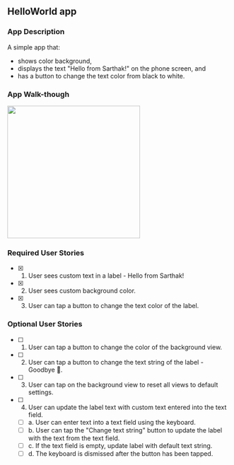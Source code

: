 ## HelloWorld app

### App Description
A simple app that: 
* shows color background, 
* displays the text "Hello from Sarthak!" on the phone screen, and 
* has a button to change the text color from black to white. 

### App Walk-though

<img src="http://g.recordit.co/TYh8dMKDkE.gif" width=300><br>


### Required User Stories
- [x] 1. User sees custom text in a label - Hello from Sarthak!
- [x] 2. User sees custom background color.
- [x] 3. User can tap a button to change the text color of the label.

### Optional User Stories
- [ ] 1. User can tap a button to change the color of the background view.
- [ ] 2. User can tap a button to change the text string of the label - Goodbye 👋.
- [ ] 3. User can tap on the background view to reset all views to default settings.
- [ ] 4. User can update the label text with custom text entered into the text field.
   - [ ] a. User can enter text into a text field using the keyboard.
   - [ ] b. User can tap the "Change text string" button to update the label with the text from the text field.
   - [ ] c. If the text field is empty, update label with default text string.
   - [ ] d. The keyboard is dismissed after the button has been tapped.
